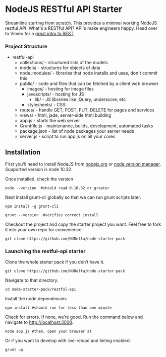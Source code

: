 # NodeJS RESTful API Starter

Streamline starting from scratch. This provides a minimal working NodeJS restful API. What's a RESTful API? API's make engineers happy. Head over to Vimeo for a [great intro to REST](http://vimeo.com/17785736).

### Project Structure

- restful-api
    - collections/ - structured lists of the models
    - models/ - structures for objects of data
    - node_modules/ - libraries that node installs and uses, don't commit this
    - public/ - code and files that can be fetched by a client web browser
        - images/ - hosting for image files
        - javascripts/ - hosting for JS
            - lib/ - JS libraries like jQuery, underscore, etc
        - stylesheets/ - CSS
    - routes/ - handle GET, POST, PUT, DELETE for pages and services
    - views/ - html, jade, server-side html building
    - app.js - starts the web server
    - Gruntfile.js - maintenance, builds, development, automated tasks
    - package.json - list of node packages your server needs
    - server.js - script to run app.js on all your cores

## Installation

First you'll need to install NodeJS from [nodejs.org](http://nodejs.org/download/) or [node version manager](https://github.com/creationix/nvm). Supported version is node 10.32.

Once installed, check the version

    node --version  #should read 0.10.32 or greater

Next install grunt-cli globally so that we can run grunt scripts later.

    npm install -g grunt-cli

    grunt --version  #verifies correct install

Checkout the project and copy the starter project you want. Feel free to fork it into your own repo for convenience.

    git clone https://github.com/NUDelta/node-starter-pack

### Launching the restful-api starter

Clone the whole starter pack if you don’t have it.

    git clone https://github.com/NUDelta/node-starter-pack

Navigate to that directory.

    cd node-starter-pack/restful-api

Install the node dependencies

    npm install #should run for less than one minute

Check for errors. If none, we’re good. Run the command below and navigate to [http://localhost:3000](http://localhost:3000).

    node app.js #then, open your browser at

Or if you want to develop with live-reload and linting enabled:

    grunt up

